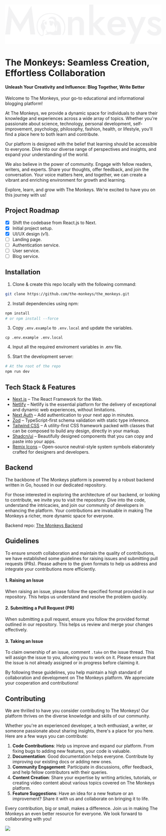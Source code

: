 <picture>
  <source media="(prefers-color-scheme: dark)" srcset="./public/logo-full-light.svg" alt="The Monkeys">
  <source media="(prefers-color-scheme: light)" srcset="./public/logo-full-dark.svg" alt="The Monkeys">
  <img src="./public/logo-full-light.svg" alt="Monkeys">
</picture>

# The Monkeys: Seamless Creation, Effortless Collaboration

#### Unleash Your Creativity and Influence: Blog Together, Write Better

Welcome to The Monkeys, your go-to educational and informational blogging platform!

At The Monkeys, we provide a dynamic space for individuals to share their knowledge and experiences across a wide array of topics. Whether you're passionate about science, technology, personal development, self-improvement, psychology, philosophy, fashion, health, or lifestyle, you'll find a place here to both learn and contribute.

Our platform is designed with the belief that learning should be accessible to everyone. Dive into our diverse range of perspectives and insights, and expand your understanding of the world.

We also believe in the power of community. Engage with fellow readers, writers, and experts. Share your thoughts, offer feedback, and join the conversation. Your voice matters here, and together, we can create a vibrant and enriching environment for growth and learning.

Explore, learn, and grow with The Monkeys. We're excited to have you on this journey with us!

## Project Roadmap

- [x] Shift the codebase from React.js to Next.
- [x] Initial project setup.
- [x] UI/UX design (v1).
- [ ] Landing page.
- [ ] Authentication service.
- [ ] User service.
- [ ] Blog service.

## Installation

1. Clone & create this repo locally with the following command:

```sh
git clone https://github.com/the-monkeys/the_monkeys.git
```

2. Install dependencies using npm:

```sh
npm install
# or npm install --force
```

3. Copy `.env.example` to `.env.local` and update the variables.

```
cp .env.example .env.local
```

4. Input all the required enviroment variables in .env file.

5. Start the development server:

```sh
# At the root of the repo
npm run dev
```

## Tech Stack & Features

- [Next.js](https://nextjs.org/) – The React Framework for the Web.
- [Netlify](https://www.netlify.com/) – Netlify is the essential platform for the delivery of exceptional and dynamic web experiences, without limitations.
- [Next Auth](https://next-auth.js.org/) – Add authentication to your next app in minutes.
- [Zod](https://zod.dev/) – TypeScript-first schema validation with static type inference.
- [Tailwind CSS](https://tailwindcss.com/) – A utility-first CSS framework packed with classes that can be composed to build any design, directly in your markup.
- [Shadcn/ui](https://ui.shadcn.com/) – Beautifully designed components that you can copy and paste into your apps.
- [Remix Icons](https://remixicon.com/) – Open-source neutral-style system symbols elaborately crafted for designers and developers.

## Backend

The backbone of The Monkeys platform is powered by a robust backend written in Go, housed in our dedicated repository.

For those interested in exploring the architecture of our backend, or looking to contribute, we invite you to visit the repository. Dive into the code, understand the intricacies, and join our community of developers in enhancing the platform. Your contributions are invaluable in making The Monkeys a richer, more dynamic space for everyone.

Backend repo: [The Monkeys Backend](https://github.com/the-monkeys/the_monkeys_engine)

## Guidelines

To ensure smooth collaboration and maintain the quality of contributions, we have established some guidelines for raising issues and submitting pull requests (PRs). Please adhere to the given formats to help us address and integrate your contributions more efficiently.

#### 1. Raising an Issue

When raising an issue, please follow the specified format provided in our repository. This helps us understand and resolve the problem quickly.

#### 2. Submitting a Pull Request (PR)

When submitting a pull request, ensure you follow the provided format outlined in our repository. This helps us review and merge your changes effectively.

#### 3. Taking an Issue

To claim ownership of an issue, comment `.take` on the issue thread. This will assign the issue to you, allowing you to work on it. Please ensure that the issue is not already assigned or in progress before claiming it.

By following these guidelines, you help maintain a high standard of collaboration and development on The Monkeys platform. We appreciate your cooperation and contributions!

## Contributing

We are thrilled to have you consider contributing to The Monkeys! Our platform thrives on the diverse knowledge and skills of our community.
 
Whether you're an experienced developer, a tech enthusiast, a writer, or someone passionate about sharing insights, there's a place for you here. Here are a few ways you can contribute:

1. **Code Contributions**: Help us improve and expand our platform. From fixing bugs to adding new features, your code is valuable.
2. **Documentation**: Good documentation helps everyone. Contribute by improving our existing docs or adding new ones.
3. **Community Engagement**: Participate in discussions, offer feedback, and help fellow contributors with their queries.
4. **Content Creation**: Share your expertise by writing articles, tutorials, or creating video content about various topics covered on The Monkeys platform.
5. **Feature Suggestions**: Have an idea for a new feature or an improvement? Share it with us and collaborate on bringing it to life.

Every contribution, big or small, makes a difference. Join us in making The Monkeys an even better resource for everyone. We look forward to collaborating with you!

<a href="https://github.com/the-monkeys/the_monkeys/graphs/contributors"> <img src="https://contrib.rocks/image?repo=the-monkeys/the_monkeys" /> </a>
